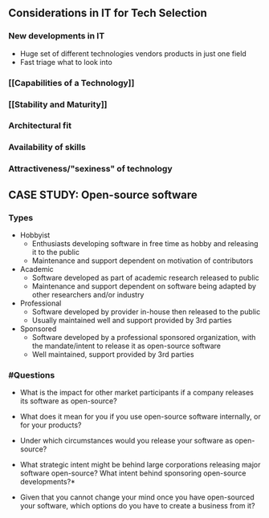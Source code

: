 ## Considerations in IT for Tech Selection
### New developments in IT
- Huge set of different technologies vendors products in just one field
- Fast triage what to look into
### [[Capabilities of a Technology]]

### [[Stability and Maturity]]

### Architectural fit
### Availability of skills
### Attractiveness/"sexiness" of technology


## CASE STUDY: Open-source software
### Types
- Hobbyist
	- Enthusiasts developing software in free time as hobby and releasing it to the public
	- Maintenance and support dependent on motivation of contributors
- Academic
	- Software developed as part of academic research released to public
	- Maintenance and support dependent on software being adapted by other researchers and/or industry
- Professional
	- Software developed by provider in-house then released to the public
	- Usually maintained well and support provided by 3rd parties
- Sponsored
	- Software developed by a professional sponsored organization, with the mandate/intent to release it as open-source software
	- Well maintained, support provided by 3rd parties

### #Questions 
- What is the impact for other market participants if a company releases its software as open-source?


- What does it mean for you if you use open-source software internally, or for your products?


- Under which circumstances would you release your software as open-source?


- What strategic intent might be behind large corporations releasing major software open-source? What intent behind sponsoring open-source developments?*


- Given that you cannot change your mind once you have open-sourced your software, which options do you have to create a business from it?
